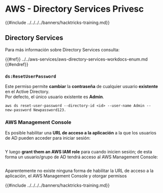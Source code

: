 # AWS - Directory Services Privesc

{{#include ../../../../banners/hacktricks-training.md}}

## Directory Services

Para más información sobre Directory Services consulta:

{{#ref}}
../../aws-services/aws-directory-services-workdocs-enum.md
{{#endref}}

### `ds:ResetUserPassword`

Este permiso permite **cambiar** la **contraseña** de cualquier usuario **existente** en el Active Directory.\
Por defecto, el único usuario existente es **Admin**.
```
aws ds reset-user-password --directory-id <id> --user-name Admin --new-password Newpassword123.
```
### AWS Management Console

Es posible habilitar una **URL de acceso a la aplicación** a la que los usuarios de AD pueden acceder para iniciar sesión:

<figure><img src="../../../images/image (244).png" alt=""><figcaption></figcaption></figure>

Y luego **grant them an AWS IAM role** para cuando inicien sesión; de esta forma un usuario/grupo de AD tendrá acceso al AWS Management Console:

<figure><img src="../../../images/image (155).png" alt=""><figcaption></figcaption></figure>

Aparentemente no existe ninguna forma de habilitar la URL de acceso a la aplicación, el AWS Management Console y otorgar permisos

{{#include ../../../../banners/hacktricks-training.md}}
